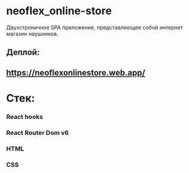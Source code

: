 # neoflex_online-store

Двухстроничное SPA приложение, представляющее собой интернет магазин наушников.

## Деплой:
## https://neoflexonlinestore.web.app/

# Стек:
### React hooks
### React Router Dom v6
### HTML
### CSS
